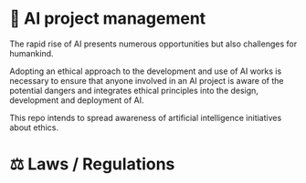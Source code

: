 # :dart: AI project management
The rapid rise of AI presents numerous opportunities but also challenges for humankind. 

Adopting an ethical approach to the development and use of AI works is necessary to ensure that anyone involved in an AI project is aware of the potential dangers and integrates ethical principles into the design, development and deployment of AI.

This repo intends to spread awareness of artificial intelligence initiatives about ethics.

# :balance_scale: Laws / Regulations
